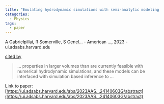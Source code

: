 ```yaml
---
title: "Emulating hydrodynamic simulations with semi-analytic modeling: comparing the evolution of global quantities in the Santa Cruz SAM and IllustrisTNG"
categories:
  - Physics
tags:
  - paper
---
```

A Gabrielpillai, R Somerville, S Genel… - American …, 2023 - ui.adsabs.harvard.edu

[cited by](None) 

>… properties in larger volumes than are currently feasible with numerical hydrodynamic simulations, and these models can be interfaced with simulation based inference to …

Link to paper: [https://ui.adsabs.harvard.edu/abs/2023AAS...24140603G/abstract](https://ui.adsabs.harvard.edu/abs/2023AAS...24140603G/abstract)
